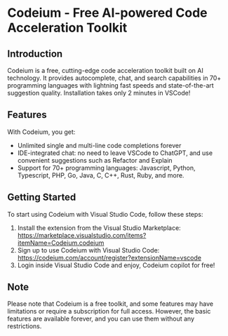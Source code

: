 Codeium - Free AI-powered Code Acceleration Toolkit
======================================================

Introduction
------------

Codeium is a free, cutting-edge code acceleration toolkit built on AI technology. It provides autocomplete, chat, and search capabilities in 70+ programming languages with lightning fast speeds and state-of-the-art suggestion quality. Installation takes only 2 minutes in VSCode!

Features
--------

With Codeium, you get:

* Unlimited single and multi-line code completions forever
* IDE-integrated chat: no need to leave VSCode to ChatGPT, and use convenient suggestions such as Refactor and Explain
* Support for 70+ programming languages: Javascript, Python, Typescript, PHP, Go, Java, C, C++, Rust, Ruby, and more.

Getting Started
---------------

To start using Codeium with Visual Studio Code, follow these steps:

1. Install the extension from the Visual Studio Marketplace: <https://marketplace.visualstudio.com/items?itemName=Codeium.codeium>
2. Sign up to use Codeium with Visual Studio Code: <https://codeium.com/account/register?extensionName=vscode>
3. Login inside Visual Studio Code and enjoy, Codeium copilot for free!

Note
----

Please note that Codeium is a free toolkit, and some features may have limitations or require a subscription for full access. However, the basic features are available forever, and you can use them without any restrictions.
